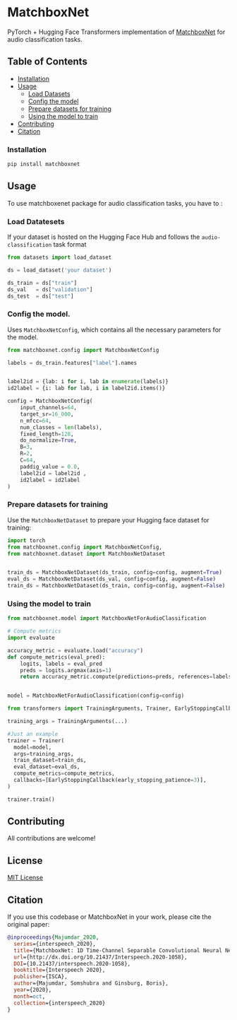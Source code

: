 # MatchboxNet

PyTorch + Hugging Face Transformers implementation of [MatchboxNet](https://arxiv.org/abs/2004.08531) for audio classification tasks.

## Table of Contents


- [Installation](#installation)
- [Usage](#usage)
  - [Load Datasets](#load-datasets)
  - [Config the model](#Configthe-model)
  - [Prepare datasets for training](#Prepare-datasets-for-training)
  - [Using the model to train](#using-the-model-to-train)
- [Contributing](#contributing)
- [Citation](#citation)



### Installation

```bash
pip install matchboxnet
```

## Usage

To use matchboxenet package for audio classification tasks, you have to : 



### Load Datatesets
If your dataset is hosted on the Hugging Face Hub and follows the `audio-classification` task format

```python
from datasets import load_dataset

ds = load_dataset('your dataset')

ds_train = ds["train"]          
ds_val   = ds["validation"]     
ds_test  = ds["test"] 
```

### Config the model.

Uses `MatchboxNetConfig`, which contains all the necessary parameters for the model.

```python
from matchboxnet.config import MatchboxNetConfig

labels = ds_train.features["label"].names 


label2id = {lab: i for i, lab in enumerate(labels)}
id2label = {i: lab for lab, i in label2id.items()}

config = MatchboxNetConfig(
    input_channels=64,
    target_sr=16_000,
    n_mfcc=64,
    num_classes = len(labels),
    fixed_length=128,
    do_normalize=True,
    B=3,
    R=2,
    C=64,
    paddig_value = 0.0,
    label2id = label2id ,
    id2label = id2label
)
```

### Prepare datasets for training

Use the `MatchboxNetDataset` to prepare your Hugging face dataset for training:

```python
import torch
from matchboxnet.config import MatchboxNetConfig,
from matchboxnet.dataset import MatchboxNetDataset         


train_ds = MatchboxNetDataset(ds_train, config=config, augment=True)
eval_ds = MatchboxNetDataset(ds_val, config=config, augment=False)
train_ds = MatchboxNetDataset(ds_train, config=config, augment=False)
```


### Using the model to train

```python
from matchboxnet.model import MatchboxNetForAudioClassification

# Compute metrics
import evaluate

accuracy_metric = evaluate.load("accuracy")
def compute_metrics(eval_pred):
    logits, labels = eval_pred
    preds = logits.argmax(axis=1)
    return accuracy_metric.compute(predictions=preds, references=labels)


model = MatchboxNetForAudioClassification(config=config)

from transformers import TrainingArguments, Trainer, EarlyStoppingCallback

training_args = TrainingArguments(...)

#Just an example
trainer = Trainer(
  model=model,
  args=training_args,
  train_dataset=train_ds,
  eval_dataset=eval_ds,
  compute_metrics=compute_metrics,
  callbacks=[EarlyStoppingCallback(early_stopping_patience=3)],
)

trainer.train()

```

## Contributing

All contributions are welcome!

## License

[MIT License](LICENSE)

## Citation

If you use this codebase or MatchboxNet in your work, please cite the original paper:

```bibtex
@inproceedings{Majumdar_2020, 
  series={interspeech_2020},
  title={MatchboxNet: 1D Time-Channel Separable Convolutional Neural Network Architecture for Speech Commands Recognition},
  url={http://dx.doi.org/10.21437/Interspeech.2020-1058},
  DOI={10.21437/interspeech.2020-1058},
  booktitle={Interspeech 2020},
  publisher={ISCA},
  author={Majumdar, Somshubra and Ginsburg, Boris},
  year={2020},
  month=oct,
  collection={interspeech_2020}
}
```

